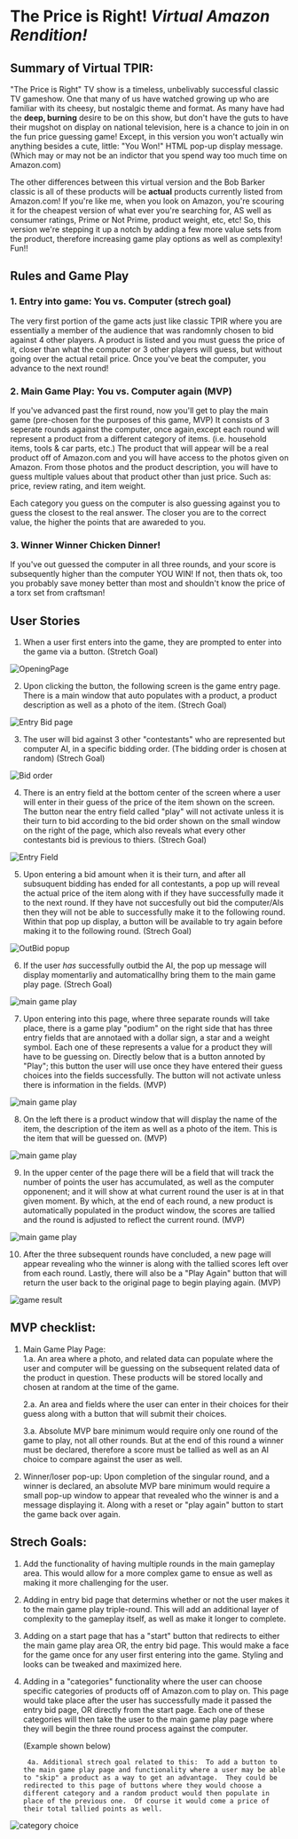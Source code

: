 # The Price is Right! *Virtual Amazon Rendition!*


## Summary of Virtual TPIR:
"The Price is Right" TV show is a timeless, unbelivably successful classic TV gameshow.  One that many of us have watched growing up who are familiar with its cheesy, but nostalgic theme and format.  As many have had the **deep, burning** desire to be on this show, but don't have the guts to have their mugshot on display on national television, here is a chance to join in on the fun price guessing game!  Except, in this version you won't actually win anything besides a cute, little: "You Won!" HTML pop-up display message. (Which may or may not be an indictor that you spend way too much time on Amazon.com)  

The other differences between this virtual version and the Bob Barker classic is all of these products will be **actual** products currently listed from Amazon.com!  If you're like me, when you look on Amazon, you're scouring it for the cheapest version of what ever you're searching for, AS well as consumer ratings, Prime or Not Prime, product weight, etc, etc!  So, this version we're stepping it up a notch by adding a few more value sets from the product, therefore increasing game play options as well as complexity!  Fun!!


## Rules and Game Play

### 1. Entry into game: You vs. Computer (strech goal)
The very first portion of the game acts just like classic TPIR where you are essentially a member of the audience that was randomnly chosen to bid against 4 other players.  A product is listed and you must guess the price of it, closer than what the computer or 3 other players will guess, but without going over the actual retail price.  Once you've beat the computer, you advance to the next round!

### 2. Main Game Play: You vs. Computer again (MVP)
If you've advanced past the first round, now you'll get to play the main game (pre-chosen for the purposes of this game, MVP)  It consists of 3 seperate rounds against the computer, once again,except each round will represent a product from a different category of items.  (i.e. household items, tools & car parts, etc.)  The product that will appear will be a real product off of Amazon.com and you will have access to the photos given on Amazon.  From those photos and the product description, you will have to guess multiple values about that product other than just price.  Such as: price, review rating, and item weight.

Each category you guess on the computer is also guessing against you to guess the closest to the real answer.  The closer you are to the correct value, the higher the points that are awareded to you. 

### 3. Winner Winner Chicken Dinner!
If you've out guessed the computer in all three rounds, and your score is subsequently higher than the computer YOU WIN!  If not, then thats ok, too you probably save money better than most and shouldn't know the price of a torx set from craftsman!


## User Stories 

1. When a user first enters into the game, they are prompted to enter into the game via a button. (Stretch Goal)

![OpeningPage](imgs/Opening-page.png)


2. Upon clicking the button, the following screen is the game entry page.  There is a main window that auto populates with a product, a product description as well as a photo of the item.  (Strech Goal)

![Entry Bid page](imgs/Entry-bid-page.png)


3. The user will bid against 3 other "contestants" who are represented but computer AI, in a specific bidding order.  (The bidding order is chosen at random) (Strech Goal)

![Bid order ](imgs/Contestant-bid-order.png)

4. There is an entry field at the bottom center of the screen where a user will enter in their guess of the price of the item shown on the screen.  The button near the entry field called "play" will not activate unless it is their turn to bid according to the bid order shown on the small window on the right of the page, which also reveals what every other contestants bid is previous to thiers. (Strech Goal)
 
![Entry Field  ](imgs/entry-field-page.png)


5. Upon entering a bid amount when it is their turn, and after all subsuquent bidding has ended for all contestants, a pop up will reveal the actual price of the item along with if they have successfully made it to the next round. If they have not succesfully out bid the computer/AIs then they will not be able to successfully make it to the following round.  Within that pop up display, a button will be available to try again before making it to the following round. (Strech Goal)



![OutBid popup](imgs/OutBid.png)


6. If the user *has* successfully outbid the AI, the pop up message will display momentarliy and automaticallhy bring them to the main game play page. (Strech Goal)


![main game play](imgs/main-game-play.png)

7. Upon entering into this page, where three separate rounds will take place, there is a game play "podium" on the right side that has three entry fields that are annotaed with a dollar sign, a star and a weight symbol.   Each one of these represents a value for a product they will have to be guessing on.  Directly below that is a button annoted by "Play"; this button the user will use once they have entered their guess choices into the fields successfully.  The button will not activate unless there is information in the fields. (MVP)

![main game play](imgs/MGP-entry-field.png)

8. On the left there is a product window that will display the name of the item, the description of the item as well as a photo of the item.  This is the item that will be guessed on.  (MVP)

![main game play](imgs/MGP-product-win.png)

9. In the upper center of the page there will be a field that will track the number of points the user has accumulated, as well as the computer opponenent; and it will show at what current round the user is at in that given moment.  By which, at the end of each round, a new product is automatically populated in the product window, the scores are tallied and the round is adjusted to reflect the current round. (MVP)

![main game play](imgs/MGP-score.png)

10.  After the three subsequent rounds have concluded, a new page will appear revealing who the winner is along with the tallied scores left over from each round.  Lastly, there will also be a "Play Again" button that will return the user back to the original page to begin playing again. (MVP)


![game result](imgs/game-result-page.png)




## MVP checklist: 

1. Main Game Play Page:  
    1.a. An area where a photo, and related data can populate where the user and computer will be guessing on the subsequent related data of the product in question.   These products will be stored locally and chosen at random at the time of the game.  

    2.a.  An area and fields where the user can enter in their choices for their guess along with a button that will submit their choices.  

    3.a. Absolute MVP bare minimum would require only one round of the game to play, not all other rounds.  But at the end of this round a winner must be declared, therefore a score must be tallied as well as an AI choice to compare against the user as well.  

2. Winner/loser pop-up: Upon completion of the singular round, and a winner is declared, an absolute MVP bare minimum would require a small pop-up window to appear that revealed who the winner is and a message displaying it.  Along with a reset or "play again" button to start the game back over again.  



## Strech Goals: 


1. Add the functionality of having multiple rounds in the main gameplay area.  This would allow for a more complex game to ensue as well as making it more challenging for the user.  

2. Adding in entry bid page that determins whether or not the user makes it to the main game play triple-round.  This will add an additional layer of complexity to the gameplay itself, as well as make it longer to complete.  

3. Adding on a start page that has a "start" button that redirects to either the main game play area OR, the entry bid page.  This would make a face for the game once for any user first entering into the game.  Styling and looks can be tweaked and maximized here. 

4. Adding in a "categories" functionality where the user can choose specific categories of products off of Amazon.com to play on.  This page would take place after the user has successfully made it passed the entry bid page, OR directly from the start page.  Each one of these categories will then take the user to the main game play page where they will begin the three round process against the computer.

   (Example shown below)

        4a. Additional strech goal related to this:  To add a button to the main game play page and functionality where a user may be able to "skip" a product as a way to get an advantage.  They could be redirected to this page of buttons where they would choose a different category and a random product would then populate in place of the previous one.  Of course it would come a price of their total tallied points as well.


![category choice](imgs/category-choice-page.png)
